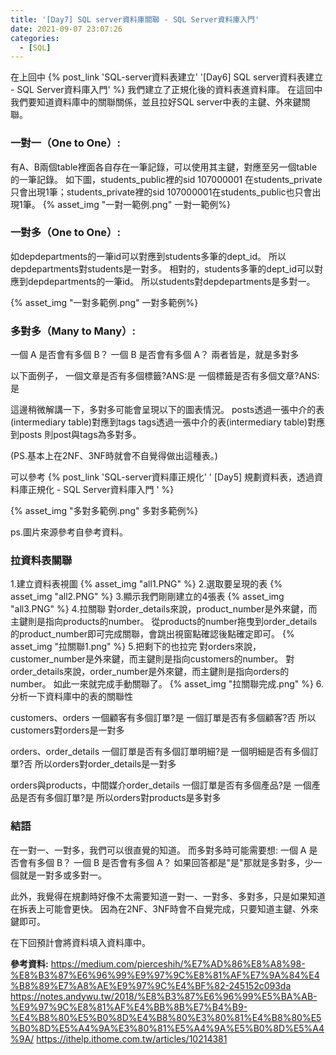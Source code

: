 ```yaml
---
title: '[Day7] SQL server資料庫關聯 - SQL Server資料庫入門'
date: 2021-09-07 23:07:26
categories:
  - [SQL]
---
```

在上回中 {% post_link 'SQL-server資料表建立' '[Day6] SQL server資料表建立 - SQL Server資料庫入門' %} 我們建立了正規化後的資料表進資料庫。
在這回中我們要知道資料庫中的關聯關係，並且拉好SQL server中表的主鍵、外來鍵關聯。

### 一對一（One to One）:
有A、B兩個table裡面各自存在一筆記錄，可以使用其主鍵，對應至另一個table的一筆記錄。
如下圖，students_public裡的sid 107000001 在students_private只會出現1筆；students_private裡的sid 107000001在students_public也只會出現1筆。
{% asset_img "一對一範例.png" 一對一範例%}

### 一對多（One to One）:

如depdepartments的一筆id可以對應到students多筆的dept_id。
所以depdepartments對students是一對多。
相對的，students多筆的dept_id可以對應到depdepartments的一筆id。
所以students對depdepartments是多對一。

{% asset_img "一對多範例.png" 一對多範例%}

### 多對多（Many to Many）:
一個 A 是否會有多個 B？
一個 B 是否會有多個 A？
兩者皆是，就是多對多

以下面例子，
一個文章是否有多個標籤?ANS:是
一個標籤是否有多個文章?ANS:是

這邊稍微解講一下，多對多可能會呈現以下的圖表情況。
posts透過一張中介的表(intermediary table)對應到tags
tags透過一張中介的表(intermediary table)對應到posts
則post與tags為多對多。

(PS.基本上在2NF、3NF時就會不自覺得做出這種表。)

可以參考 {% post_link 'SQL-server資料庫正規化' '
[Day5] 規劃資料表，透過資料庫正規化 - SQL Server資料庫入門
' %} 

{% asset_img "多對多範例.png" 多對多範例%}


ps.圖片來源參考自參考資料。

### 拉資料表關聯
1.建立資料表視圖
{% asset_img "all1.PNG" %}
2.選取要呈現的表
{% asset_img "all2.PNG" %}
3.顯示我們剛剛建立的4張表
{% asset_img "all3.PNG" %}
4.拉關聯
對order_details來說，product_number是外來鍵，而主鍵則是指向products的number。
從products的number拖曳到order_details的product_number即可完成關聯，會跳出視窗點確認後點確定即可。
{% asset_img "拉關聯1.png" %}
5.把剩下的也拉完
對orders來說，customer_number是外來鍵，而主鍵則是指向customers的number。
對order_details來說，order_number是外來鍵，而主鍵則是指向orders的number。
如此一來就完成手動關聯了。
{% asset_img "拉關聯完成.png" %}
6.分析一下資料庫中的表的關聯性

customers、orders
一個顧客有多個訂單?是
一個訂單是否有多個顧客?否
所以customers對orders是一對多

orders、order_details
一個訂單是否有多個訂單明細?是
一個明細是否有多個訂單?否
所以orders對order_details是一對多

orders與products，中間媒介order_details
一個訂單是否有多個產品?是
一個產品是否有多個訂單?是
所以orders對products是多對多



### 結語
在一對一、一對多，我們可以很直覺的知道。
而多對多時可能需要想:
一個 A 是否會有多個 B？
一個 B 是否會有多個 A？
如果回答都是"是"那就是多對多，少一個就是一對多或多對一。

此外，我覺得在規劃時好像不太需要知道一對一、一對多、多對多，只是如果知道在拆表上可能會更快。
因為在2NF、3NF時會不自覺完成，只要知道主鍵、外來鍵即可。

在下回預計會將資料填入資料庫中。

**參考資料:**
https://medium.com/pierceshih/%E7%AD%86%E8%A8%98-%E8%B3%87%E6%96%99%E9%97%9C%E8%81%AF%E7%9A%84%E4%B8%89%E7%A8%AE%E9%97%9C%E4%BF%82-245152c093da
https://notes.andywu.tw/2018/%E8%B3%87%E6%96%99%E5%BA%AB-%E9%97%9C%E8%81%AF%E4%BB%8B%E7%B4%B9-%E4%B8%80%E5%B0%8D%E4%B8%80%E3%80%81%E4%B8%80%E5%B0%8D%E5%A4%9A%E3%80%81%E5%A4%9A%E5%B0%8D%E5%A4%9A/
https://ithelp.ithome.com.tw/articles/10214381